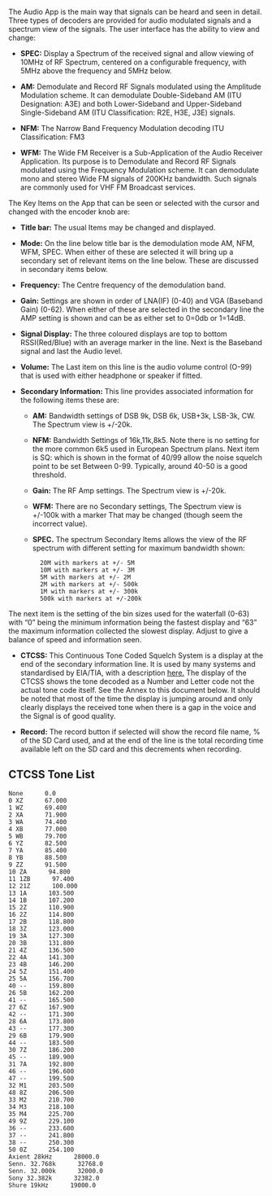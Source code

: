 The Audio App is the main way that signals can be heard and seen in detail. Three types of decoders are provided for audio modulated signals and a spectrum view of the signals. The user interface has the ability to view and change:
 

* **SPEC:** Display a Spectrum of the received signal and allow viewing of 10MHz of RF Spectrum, centered on a configurable frequency, with 5MHz above the frequency and 5MHz below.

* **AM:** Demodulate and Record RF Signals modulated using the Amplitude Modulation scheme. It can demodulate Double-Sideband AM (ITU Designation: A3E) and both Lower-Sideband and Upper-Sideband Single-Sideband AM (ITU Classification: R2E, H3E, J3E) signals.

* **NFM:** The Narrow Band Frequency Modulation decoding ITU Classification: FM3

* **WFM:** The Wide FM Receiver is a Sub-Application of the Audio Receiver Application. Its purpose is to Demodulate and Record RF Signals modulated using the Frequency Modulation scheme. It can demodulate mono and stereo Wide FM signals of 200KHz bandwidth. Such signals are commonly used for VHF FM Broadcast services.

The Key Items on the App that can be seen or selected with the cursor and changed with the encoder knob are:

* **Title bar:** The usual Items may be changed and displayed.

* **Mode:** On the line below title bar is the demodulation mode AM, NFM, WFM, SPEC. When either of these are selected it will bring up a secondary set of relevant items on the line below. These are discussed in secondary items below.

* **Frequency:** The Centre frequency of the demodulation band. 
  
* **Gain:** Settings are shown in order of LNA(IF) (0-40) and VGA (Baseband Gain) (0-62). When either of these are selected in the secondary line the AMP setting is shown and can be as either set to  0=0db or 1=14dB.

* **Signal Display:** The three coloured displays are top to bottom RSSI(Red/Blue) with an average marker in the line. Next is the Baseband signal and last the Audio level.

* **Volume:** The Last item on this line is the audio volume control (O-99) that is used with either headphone or speaker if fitted.

* **Secondary Information:** This line provides associated information for the following items these are:

    * **AM:** Bandwidth settings of DSB 9k, DSB 6k, USB+3k, LSB-3k, CW. The Spectrum view is +/-20k.
    * **NFM:** Bandwidth Settings of 16k,11k,8k5. Note there is no setting for the more common 6k5 used in European Spectrum plans. Next item is SQ: which is shown in the format of 40/99 allow the noise squelch point to be set Between 0-99. Typically, around 40-50 is a good threshold.
    * **Gain:** The RF Amp settings. The Spectrum view is +/-20k.
    * **WFM:** There are no Secondary settings, The Spectrum view is +/-100k with a marker That may be changed (though seem the incorrect value).
    * **SPEC.** The spectrum Secondary Items allows the view of the RF spectrum with different setting for maximum bandwidth shown:
            
            20M with markers at +/- 5M
            10M with markers at +/- 3M
            5M with markers at +/- 2M
            2M with markers at +/- 500k
            1M with markers at +/- 300k
            500k with markers at +/-200k

The next item is the setting of the bin sizes used for the waterfall (0-63) with “0” being the minimum information being the fastest display and “63” the maximum information collected the slowest display. Adjust to give a balance of speed and information seen. 

* **CTCSS:** This Continuous Tone Coded Squelch System is a display at the end of the secondary information line. It is used by many systems and standardised by EIA/TIA, with a description [here.](https://en.wikipedia.org/wiki/Continuous_Tone-Coded_Squelch_System ) The display of the CTCSS shows the tone decoded as a Number and Letter code not the actual tone code itself. See the Annex to this document below. It should be noted that most of the time the display is jumping around and only clearly displays the received tone when there is a gap in the voice and the Signal is of good quality. 

* **Record:** The record button if selected will show the record file name, % of the SD Card used, and at the end of the line is the total recording time available left on the SD card and this decrements when recording. 

## CTCSS Tone List

	None      0.0 
	0 XZ      67.000 
	1 WZ      69.400 
	2 XA      71.900 
	3 WA      74.400 
	4 XB      77.000 
	5 WB      79.700 
	6 YZ      82.500 
	7 YA      85.400 
	8 YB      88.500 
	9 ZZ      91.500 
	10 ZA      94.800 
	11 1ZB      97.400 
	12 21Z      100.000 
	13 1A      103.500 
	14 1B      107.200 
	15 2Z      110.900 
	16 2Z      114.800 
	17 2B      118.800 
	18 3Z      123.000 
	19 3A      127.300 
	20 3B      131.800 
	21 4Z      136.500 
	22 4A      141.300 
	23 4B      146.200 
	24 5Z      151.400 
	25 5A      156.700 
	40 --      159.800 
	26 5B      162.200 
	41 --      165.500 
	27 6Z      167.900 
	42 --      171.300 
	28 6A      173.800 
	43 --      177.300 
	29 6B      179.900 
	44 --      183.500 
	30 7Z      186.200 
	45 --      189.900 
	31 7A      192.800 
	46 --      196.600 
	47 --      199.500 
	32 M1      203.500 
	48 8Z      206.500 
	33 M2      210.700 
	34 M3      218.100 
	35 M4      225.700 
	49 9Z      229.100 
	36 --      233.600 
	37 --      241.800 
	38 --      250.300 
	50 0Z      254.100 
	Axient 28kHz      28000.0 
	Senn. 32.768k      32768.0 
	Senn. 32.000k      32000.0 
	Sony 32.382k      32382.0 
	Shure 19kHz      19000.0 
